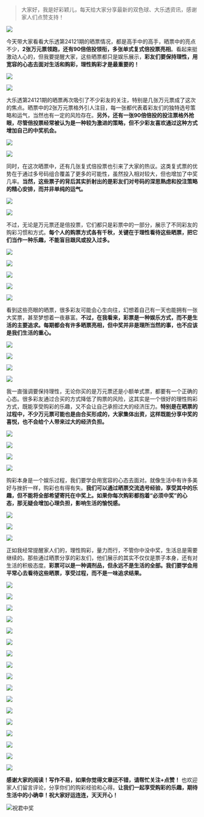 > 大家好，我是好彩颖儿，每天给大家分享最新的双色球、大乐透资讯，感谢家人们点赞支持！

![](https://cdn.jsdelivr.net/gh/wangwenjie1314/PicCDN/2024-7-12/1720763627240-image.png)


今天带大家看看大乐透第24121期的晒票情况，都是高手中的高手，晒票中的亮点不少，**2张万元票领跑，还有90倍倍投领衔，多张单式复式倍投票亮相**。看起来挺激动人心的，但我要提醒大家，这些晒票都只是娱乐展示，**彩友们要保持理性，用宽容的心态去面对生活和购彩，理性购彩才是最重要的！**

![](https://cdn.jsdelivr.net/gh/wangwenjie1314/PicCDN/2024-10-19/1729323081939-image.png)

![](https://cdn.jsdelivr.net/gh/wangwenjie1314/PicCDN/2024-10-19/1729323111439-image.png)


大乐透第24121期的晒票再次吸引了不少彩友的关注，特别是几张万元票成了这次的焦点。晒票中的2张万元票格外引人注目，每一张都代表着彩友们的独特选号策略和运气，当然也有一定的风险存在。**另外，还有一张90倍倍投的投注票格外抢眼，尽管倍投票经常被认为是一种较为激进的策略，但不少彩友喜欢通过这种方式增加自己的中奖机会。**


![](https://cdn.jsdelivr.net/gh/wangwenjie1314/PicCDN/2024-10-19/1729323594461-image.png)


![](https://cdn.jsdelivr.net/gh/wangwenjie1314/PicCDN/2024-10-19/1729323496720-image.png)


同时，在这次晒票中，还有几张复式倍投票也引来了大家的热议。这类复式票的优势在于通过多号码组合覆盖了更多的可能性，虽然投入相对较大，但也增加了中奖几率。**当然，这些票子的背后其实折射出的是彩友们对号码的深思熟虑和投注策略的精心安排，而并非单纯的运气。**


![](https://cdn.jsdelivr.net/gh/wangwenjie1314/PicCDN/2024-10-19/1729323651890-image.png)


![](https://cdn.jsdelivr.net/gh/wangwenjie1314/PicCDN/2024-10-19/1729323708031-image.png)


不过，无论是万元票还是倍投票，它们都只是彩票中的一部分，展示了不同彩友的购彩习惯和方式。**每个人的购票方式各有千秋，关键在于理性看待这些晒票，把它们当作一种乐趣，不能盲目跟风或投入过多。**



![](https://cdn.jsdelivr.net/gh/wangwenjie1314/PicCDN/2024-10-19/1729323848878-image.png)



![](https://cdn.jsdelivr.net/gh/wangwenjie1314/PicCDN/2024-10-19/1729323804322-image.png)



![](https://cdn.jsdelivr.net/gh/wangwenjie1314/PicCDN/2024-10-19/1729323890762-image.png)

![](https://cdn.jsdelivr.net/gh/wangwenjie1314/PicCDN/2024-10-19/1729323935993-image.png)


![](https://cdn.jsdelivr.net/gh/wangwenjie1314/PicCDN/2024-10-19/1729323973320-image.png)


看到这些亮眼的晒票，很多彩友可能会心生向往，幻想着自己有一天也能拥有一张大奖票，甚至梦想着一夜暴富。**不过，在我看来，彩票是一种娱乐方式，而不是生活的主要追求。每期都会有许多晒票亮相，但中奖并非是理所当然的事，也不应该是我们生活的重心。**


![](https://cdn.jsdelivr.net/gh/wangwenjie1314/PicCDN/2024-10-19/1729324019502-image.png)


![](https://cdn.jsdelivr.net/gh/wangwenjie1314/PicCDN/2024-10-19/1729324026022-image.png)


![](https://cdn.jsdelivr.net/gh/wangwenjie1314/PicCDN/2024-10-19/1729324012013-image.png)

![](https://cdn.jsdelivr.net/gh/wangwenjie1314/PicCDN/2024-10-19/1729323485556-image.png)


我一直强调要保持理性，无论你买的是万元票还是小额单式票，都要有一个正确的心态。很多彩友通过合买的方式降低了购票的风险，这其实是一个很好的理性购彩方式，既能享受购彩的乐趣，又不会让自己承担过大的经济压力。**特别是在晒票的过程中，不少万元票可能也是由合买形成的，大家集体出资，这样既能分享中奖的喜悦，也不会给个人带来过大的经济负担。**


![](https://cdn.jsdelivr.net/gh/wangwenjie1314/PicCDN/2024-10-19/1729323434910-image.png)

![](https://cdn.jsdelivr.net/gh/wangwenjie1314/PicCDN/2024-10-19/1729323427082-image.png)

![](https://cdn.jsdelivr.net/gh/wangwenjie1314/PicCDN/2024-10-19/1729323419704-image.png)

![](https://cdn.jsdelivr.net/gh/wangwenjie1314/PicCDN/2024-10-19/1729323413305-image.png)


购彩本身是一个娱乐过程，我们要学会用宽容的心态去面对。就像生活中有许多美好与挫折一样，购彩也有得有失。**我们可以通过晒票交流选号经验，享受其中的乐趣，但不能将全部希望寄托在中奖上。如果你每次购彩都抱着“必须中奖”的心态，那无疑会增加心理负担，影响生活的愉悦感。**


![](https://cdn.jsdelivr.net/gh/wangwenjie1314/PicCDN/2024-10-19/1729323342475-image.png)


![](https://cdn.jsdelivr.net/gh/wangwenjie1314/PicCDN/2024-10-19/1729323365487-image.png)

![](https://cdn.jsdelivr.net/gh/wangwenjie1314/PicCDN/2024-10-19/1729323358024-image.png)


正如我经常提醒家人们的，理性购彩，量力而行，不管你中没中奖，生活总是需要继续的。那些通过晒票分享的彩友们，他们展示的其实不仅仅是票子本身，还有对生活的积极态度。**彩票可以是一种调剂品，但永远不是生活的全部。我们要学会用平常心去看待这些晒票，享受过程，而不是一味追求结果。**


![](https://cdn.jsdelivr.net/gh/wangwenjie1314/PicCDN/2024-10-19/1729323130258-image.png)


![](https://cdn.jsdelivr.net/gh/wangwenjie1314/PicCDN/2024-10-19/1729323077689-image.png)


![](https://cdn.jsdelivr.net/gh/wangwenjie1314/PicCDN/2024-10-19/1729323121271-image.png)


![](https://cdn.jsdelivr.net/gh/wangwenjie1314/PicCDN/2024-10-19/1729323072421-image.png)

![](https://cdn.jsdelivr.net/gh/wangwenjie1314/PicCDN/2024-10-19/1729323065355-image.png)

![](https://cdn.jsdelivr.net/gh/wangwenjie1314/PicCDN/2024-10-19/1729323054759-image.png)

![](https://cdn.jsdelivr.net/gh/wangwenjie1314/PicCDN/2024-10-19/1729323044054-image.png)


![](https://cdn.jsdelivr.net/gh/wangwenjie1314/PicCDN/2024-10-19/1729323036156-image.png)



![](https://cdn.jsdelivr.net/gh/wangwenjie1314/PicCDN/2024-10-19/1729322957402-image.png)


![](https://cdn.jsdelivr.net/gh/wangwenjie1314/PicCDN/2024-10-19/1729323014115-image.png)


![](https://cdn.jsdelivr.net/gh/wangwenjie1314/PicCDN/2024-10-19/1729323001326-image.png)


![](https://cdn.jsdelivr.net/gh/wangwenjie1314/PicCDN/2024-10-19/1729322978750-image.png)

![](https://cdn.jsdelivr.net/gh/wangwenjie1314/PicCDN/2024-10-19/1729322970859-image.png)


![](https://cdn.jsdelivr.net/gh/wangwenjie1314/PicCDN/2024-10-19/1729323009225-image.png)

![](https://cdn.jsdelivr.net/gh/wangwenjie1314/PicCDN/2024-10-19/1729322992117-image.png)

![](https://cdn.jsdelivr.net/gh/wangwenjie1314/PicCDN/2024-10-19/1729322987686-image.png)

![](https://cdn.jsdelivr.net/gh/wangwenjie1314/PicCDN/2024-10-19/1729315784495-image.png)


**感谢大家的阅读！写作不易，如果你觉得文章还不错，请帮忙关注+点赞！** 也欢迎家人们留言评论，分享你们的购彩经验和心得。**让我们一起享受购彩的乐趣，期待生活中的小确幸！祝大家好运连连，天天开心！**



![祝君中奖](https://cdn.jsdelivr.net/gh/wangwenjie1314/PicCDN/2024-10-19/1729324071327-image.png)










